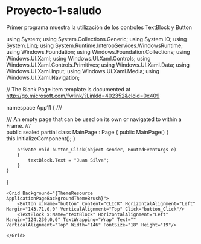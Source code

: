# Proyecto-1-saludo
Primer programa muestra la utilización de los controles TextBlock y Button

using System;
using System.Collections.Generic;
using System.IO;
using System.Linq;
using System.Runtime.InteropServices.WindowsRuntime;
using Windows.Foundation;
using Windows.Foundation.Collections;
using Windows.UI.Xaml;
using Windows.UI.Xaml.Controls;
using Windows.UI.Xaml.Controls.Primitives;
using Windows.UI.Xaml.Data;
using Windows.UI.Xaml.Input;
using Windows.UI.Xaml.Media;
using Windows.UI.Xaml.Navigation;

// The Blank Page item template is documented at http://go.microsoft.com/fwlink/?LinkId=402352&clcid=0x409

namespace App11
{
    /// <summary>
    /// An empty page that can be used on its own or navigated to within a Frame.
    /// </summary>
    public sealed partial class MainPage : Page
    {
        public MainPage()
        {
            this.InitializeComponent();
        }

        private void button_Click(object sender, RoutedEventArgs e)
        {
            textBlock.Text = "Juan Silva";
        }
    }
}
<Page
    x:Class="App11.MainPage"
    xmlns="http://schemas.microsoft.com/winfx/2006/xaml/presentation"
    xmlns:x="http://schemas.microsoft.com/winfx/2006/xaml"
    xmlns:local="using:App11"
    xmlns:d="http://schemas.microsoft.com/expression/blend/2008"
    xmlns:mc="http://schemas.openxmlformats.org/markup-compatibility/2006"
    mc:Ignorable="d">

    <Grid Background="{ThemeResource ApplicationPageBackgroundThemeBrush}">
        <Button x:Name="button" Content="CLICK" HorizontalAlignment="Left" Margin="143,71,0,0" VerticalAlignment="Top" Click="button_Click"/>
        <TextBlock x:Name="textBlock" HorizontalAlignment="Left" Margin="124,230,0,0" TextWrapping="Wrap" Text="" VerticalAlignment="Top" Width="146" FontSize="18" Height="19"/>

    </Grid>
</Page>
